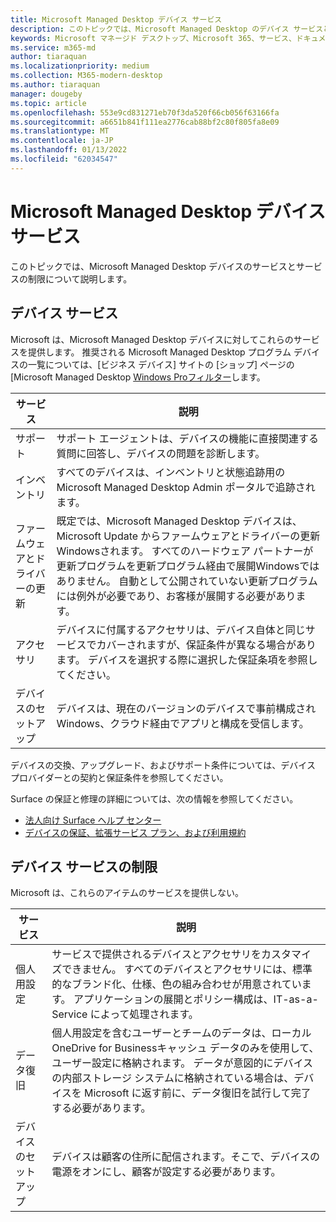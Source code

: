 ```yaml
---
title: Microsoft Managed Desktop デバイス サービス
description: このトピックでは、Microsoft Managed Desktop のデバイス サービスと制限について説明します。
keywords: Microsoft マネージド デスクトップ、Microsoft 365、サービス、ドキュメント
ms.service: m365-md
author: tiaraquan
ms.localizationpriority: medium
ms.collection: M365-modern-desktop
ms.author: tiaraquan
manager: dougeby
ms.topic: article
ms.openlocfilehash: 553e9cd831271eb70f3da520f66cb056f63166fa
ms.sourcegitcommit: a6651b841f111ea2776cab88bf2c80f805fa8e09
ms.translationtype: MT
ms.contentlocale: ja-JP
ms.lasthandoff: 01/13/2022
ms.locfileid: "62034547"
---
```

# <a name="microsoft-managed-desktop-device-services"></a>Microsoft Managed Desktop デバイス サービス

このトピックでは、Microsoft Managed Desktop デバイスのサービスとサービスの制限について説明します。

## <a name="device-services"></a>デバイス サービス

Microsoft は、Microsoft Managed Desktop デバイスに対してこれらのサービスを提供します。 推奨される Microsoft Managed Desktop プログラム デバイスの一覧については、[ビジネス デバイス] サイトの [ショップ] ページの [Microsoft Managed Desktop [Windows Proフィルター](https://www.microsoft.com/windows/business/devices)します。

サービス | 説明
--- | ---
サポート | サポート エージェントは、デバイスの機能に直接関連する質問に回答し、デバイスの問題を診断します。
インベントリ | すべてのデバイスは、インベントリと状態追跡用の Microsoft Managed Desktop Admin ポータルで追跡されます。
ファームウェアとドライバーの更新 | 既定では、Microsoft Managed Desktop デバイスは、Microsoft Update からファームウェアとドライバーの更新Windowsされます。 すべてのハードウェア パートナーが更新プログラムを更新プログラム経由で展開Windowsではありません。 自動として公開されていない更新プログラムには例外が必要であり、お客様が展開する必要があります。
アクセサリ | デバイスに付属するアクセサリは、デバイス自体と同じサービスでカバーされますが、保証条件が異なる場合があります。 デバイスを選択する際に選択した保証条項を参照してください。 
デバイスのセットアップ | デバイスは、現在のバージョンのデバイスで事前構成されWindows、クラウド経由でアプリと構成を受信します。

デバイスの交換、アップグレード、およびサポート条件については、デバイス プロバイダーとの契約と保証条件を参照してください。

Surface の保証と修理の詳細については、次の情報を参照してください。

- [法人向け Surface ヘルプ センター](https://support.microsoft.com/hub/4339296/surface-for-business-help)
- [デバイスの保証、拡張サービス プラン、および利用規約](https://support.microsoft.com/help/4040687/info-about-warranties-extended-service-plans-and-terms-conditions)


## <a name="device-service-limitations"></a>デバイス サービスの制限

Microsoft は、これらのアイテムのサービスを提供しない。

サービス | 説明
--- | ---  
個人用設定 | サービスで提供されるデバイスとアクセサリをカスタマイズできません。 すべてのデバイスとアクセサリには、標準的なブランド化、仕様、色の組み合わせが用意されています。 アプリケーションの展開とポリシー構成は、IT-as-a-Service によって処理されます。
データ復旧 | 個人用設定を含むユーザーとチームのデータは、ローカルOneDrive for Businessキャッシュ データのみを使用して、ユーザー設定に格納されます。 データが意図的にデバイスの内部ストレージ システムに格納されている場合は、デバイスを Microsoft に返す前に、データ復旧を試行して完了する必要があります。
デバイスのセットアップ | デバイスは顧客の住所に配信されます。そこで、デバイスの電源をオンにし、顧客が設定する必要があります。

